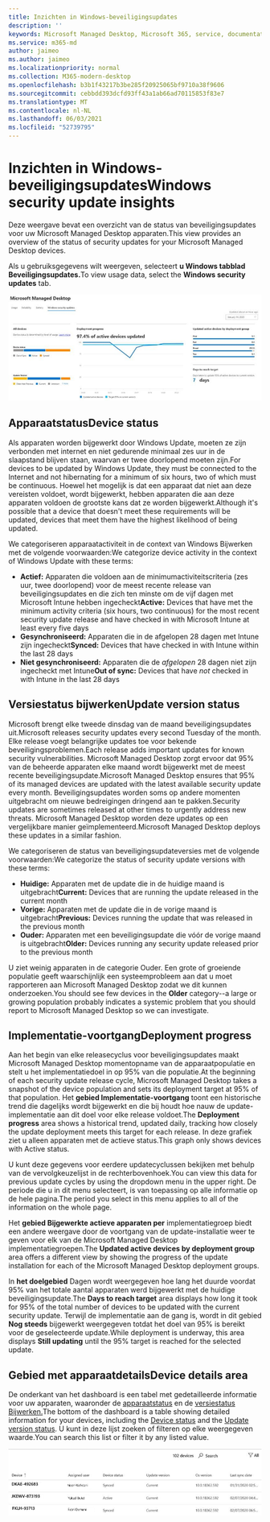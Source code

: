 ```yaml
---
title: Inzichten in Windows-beveiligingsupdates
description: ''
keywords: Microsoft Managed Desktop, Microsoft 365, service, documentatie
ms.service: m365-md
author: jaimeo
ms.author: jaimeo
ms.localizationpriority: normal
ms.collection: M365-modern-desktop
ms.openlocfilehash: b3b1f43217b3be285f20925065bf9710a38f9606
ms.sourcegitcommit: cebbdd393dcfd93ff43a1ab66ad70115853f83e7
ms.translationtype: MT
ms.contentlocale: nl-NL
ms.lasthandoff: 06/03/2021
ms.locfileid: "52739795"
---
```

# <a name="windows-security-update-insights"></a><span data-ttu-id="87907-103">Inzichten in Windows-beveiligingsupdates</span><span class="sxs-lookup"><span data-stu-id="87907-103">Windows security update insights</span></span>
<span data-ttu-id="87907-104">Deze weergave bevat een overzicht van de status van beveiligingsupdates voor uw Microsoft Managed Desktop apparaten.</span><span class="sxs-lookup"><span data-stu-id="87907-104">This view provides an overview of the status of security updates for your Microsoft Managed Desktop devices.</span></span> 

<span data-ttu-id="87907-105">Als u gebruiksgegevens wilt weergeven, selecteert <strong>u Windows tabblad Beveiligingsupdates.</strong></span><span class="sxs-lookup"><span data-stu-id="87907-105">To view usage data, select the <strong>Windows security updates</strong> tab.</span></span>

![Windows beveiligingsupdatesvenster: staafdiagrammen van de apparaatstatus en updateversie in de linkerkolom, de voortgang van de implementatie bijwerken in de middelste kolom en het percentage actieve apparaten per implementatiegroep, evenals het aantal dagen dat nodig is om het implementatiedoel van 95% in de rechterkolom te bereiken.](../../media/update-insights.jpg)

## <a name="device-status"></a><span data-ttu-id="87907-107">Apparaatstatus</span><span class="sxs-lookup"><span data-stu-id="87907-107">Device status</span></span>

<span data-ttu-id="87907-108">Als apparaten worden bijgewerkt door Windows Update, moeten ze zijn verbonden met internet en niet gedurende minimaal zes uur in de slaapstand blijven staan, waarvan er twee doorlopend moeten zijn.</span><span class="sxs-lookup"><span data-stu-id="87907-108">For devices to be updated by Windows Update, they must be connected to the Internet and not hibernating for a minimum of six hours, two of which must be continuous.</span></span> <span data-ttu-id="87907-109">Hoewel het mogelijk is dat een apparaat dat niet aan deze vereisten voldoet, wordt bijgewerkt, hebben apparaten die aan deze apparaten voldoen de grootste kans dat ze worden bijgewerkt.</span><span class="sxs-lookup"><span data-stu-id="87907-109">Although it's possible that a device that doesn't meet these requirements will be updated, devices that meet them have the highest likelihood of being updated.</span></span> 

<span data-ttu-id="87907-110">We categoriseren apparaatactiviteit in de context van Windows Bijwerken met de volgende voorwaarden:</span><span class="sxs-lookup"><span data-stu-id="87907-110">We categorize device activity in the context of Windows Update with these terms:</span></span>

- <span data-ttu-id="87907-111"><strong>Actief:</strong> Apparaten die voldoen aan de minimumactiviteitscriteria (zes uur, twee doorlopend) voor de meest recente release van beveiligingsupdates en die zich ten minste om de vijf dagen met Microsoft Intune hebben ingecheckt</span><span class="sxs-lookup"><span data-stu-id="87907-111"><strong>Active:</strong> Devices that have met the minimum activity criteria (six hours, two continuous) for the most recent security update release and have checked in with Microsoft Intune at least every five days</span></span>
- <span data-ttu-id="87907-112"><strong>Gesynchroniseerd:</strong> Apparaten die in de afgelopen 28 dagen met Intune zijn ingecheckt</span><span class="sxs-lookup"><span data-stu-id="87907-112"><strong>Synced:</strong> Devices that have checked in with Intune within the last 28 days</span></span>
- <span data-ttu-id="87907-113"><strong>Niet gesynchroniseerd:</strong> Apparaten die de <i>afgelopen</i> 28 dagen niet zijn ingecheckt met Intune</span><span class="sxs-lookup"><span data-stu-id="87907-113"><strong>Out of sync:</strong> Devices that have <i>not</i> checked in with Intune in the last 28 days</span></span>




## <a name="update-version-status"></a><span data-ttu-id="87907-114">Versiestatus bijwerken</span><span class="sxs-lookup"><span data-stu-id="87907-114">Update version status</span></span>

<span data-ttu-id="87907-115">Microsoft brengt elke tweede dinsdag van de maand beveiligingsupdates uit.</span><span class="sxs-lookup"><span data-stu-id="87907-115">Microsoft releases security updates every second Tuesday of the month.</span></span> <span data-ttu-id="87907-116">Elke release voegt belangrijke updates toe voor bekende beveiligingsproblemen.</span><span class="sxs-lookup"><span data-stu-id="87907-116">Each release adds important updates for known security vulnerabilities.</span></span> <span data-ttu-id="87907-117">Microsoft Managed Desktop zorgt ervoor dat 95% van de beheerde apparaten elke maand wordt bijgewerkt met de meest recente beveiligingsupdate.</span><span class="sxs-lookup"><span data-stu-id="87907-117">Microsoft Managed Desktop ensures that 95% of its managed devices are updated with the latest available security update every month.</span></span> <span data-ttu-id="87907-118">Beveiligingsupdates worden soms op andere momenten uitgebracht om nieuwe bedreigingen dringend aan te pakken.</span><span class="sxs-lookup"><span data-stu-id="87907-118">Security updates are sometimes released at other times to urgently address new threats.</span></span> <span data-ttu-id="87907-119">Microsoft Managed Desktop worden deze updates op een vergelijkbare manier geïmplementeerd.</span><span class="sxs-lookup"><span data-stu-id="87907-119">Microsoft Managed Desktop deploys these updates in a similar fashion.</span></span>

<span data-ttu-id="87907-120">We categoriseren de status van beveiligingsupdateversies met de volgende voorwaarden:</span><span class="sxs-lookup"><span data-stu-id="87907-120">We categorize the status of security update versions with these terms:</span></span>

- <span data-ttu-id="87907-121"><strong>Huidige:</strong> Apparaten met de update die in de huidige maand is uitgebracht</span><span class="sxs-lookup"><span data-stu-id="87907-121"><strong>Current:</strong> Devices that are running the update released in the current month</span></span>
- <span data-ttu-id="87907-122"><strong>Vorige:</strong> Apparaten met de update die in de vorige maand is uitgebracht</span><span class="sxs-lookup"><span data-stu-id="87907-122"><strong>Previous:</strong> Devices running the update that was released in the previous month</span></span>
- <span data-ttu-id="87907-123"><strong>Ouder:</strong> Apparaten met een beveiligingsupdate die vóór de vorige maand is uitgebracht</span><span class="sxs-lookup"><span data-stu-id="87907-123"><strong>Older:</strong> Devices running any security update released prior to the previous month</span></span>

<span data-ttu-id="87907-124">U ziet weinig apparaten <strong></strong> in de categorie Ouder. Een grote of groeiende populatie geeft waarschijnlijk een systeemprobleem aan dat u moet rapporteren aan Microsoft Managed Desktop zodat we dit kunnen onderzoeken.</span><span class="sxs-lookup"><span data-stu-id="87907-124">You should see few devices in the <strong>Older</strong> category--a large or growing population probably indicates a systemic problem that you should report to Microsoft Managed Desktop so we can investigate.</span></span>


## <a name="deployment-progress"></a><span data-ttu-id="87907-125">Implementatie-voortgang</span><span class="sxs-lookup"><span data-stu-id="87907-125">Deployment progress</span></span>

<span data-ttu-id="87907-126">Aan het begin van elke releasecyclus voor beveiligingsupdates maakt Microsoft Managed Desktop momentopname van de apparaatpopulatie en stelt u het implementatiedoel in op 95% van die populatie.</span><span class="sxs-lookup"><span data-stu-id="87907-126">At the beginning of each security update release cycle, Microsoft Managed Desktop takes a snapshot of the device population and sets its deployment target at 95% of that population.</span></span> <span data-ttu-id="87907-127">Het <strong>gebied Implementatie-voortgang</strong> toont een historische trend die dagelijks wordt bijgewerkt en die bij houdt hoe nauw de update-implementatie aan dit doel voor elke release voldoet.</span><span class="sxs-lookup"><span data-stu-id="87907-127">The <strong>Deployment progress</strong> area shows a historical trend, updated daily, tracking how closely the update deployment meets this target for each release.</span></span> <span data-ttu-id="87907-128">In deze grafiek ziet u alleen apparaten met de actieve status.</span><span class="sxs-lookup"><span data-stu-id="87907-128">This graph only shows devices with Active status.</span></span>

<span data-ttu-id="87907-129">U kunt deze gegevens voor eerdere updatecyclussen bekijken met behulp van de vervolgkeuzelijst in de rechterbovenhoek.</span><span class="sxs-lookup"><span data-stu-id="87907-129">You can view this data for previous update cycles by using the dropdown menu in the upper right.</span></span> <span data-ttu-id="87907-130">De periode die u in dit menu selecteert, is van toepassing op alle informatie op de hele pagina.</span><span class="sxs-lookup"><span data-stu-id="87907-130">The period you select in this menu applies to all of the information on the whole page.</span></span>

<span data-ttu-id="87907-131">Het <strong>gebied Bijgewerkte actieve apparaten per</strong> implementatiegroep biedt een andere weergave door de voortgang van de update-installatie weer te geven voor elk van de Microsoft Managed Desktop implementatiegroepen.</span><span class="sxs-lookup"><span data-stu-id="87907-131">The <strong>Updated active devices by deployment group</strong> area offers a different view by showing the progress of the update installation for each of the Microsoft Managed Desktop deployment groups.</span></span>

<span data-ttu-id="87907-132">In <strong>het doelgebied</strong> Dagen wordt weergegeven hoe lang het duurde voordat 95% van het totale aantal apparaten werd bijgewerkt met de huidige beveiligingsupdate.</span><span class="sxs-lookup"><span data-stu-id="87907-132">The <strong>Days to reach target</strong> area displays how long it took for 95% of the total number of devices to be updated with the current security update.</span></span> <span data-ttu-id="87907-133">Terwijl de implementatie aan de gang is, wordt in dit gebied <strong>Nog steeds</strong> bijgewerkt weergegeven totdat het doel van 95% is bereikt voor de geselecteerde update.</span><span class="sxs-lookup"><span data-stu-id="87907-133">While deployment is underway, this area displays <strong>Still updating</strong> until the 95% target is reached for the selected update.</span></span>

## <a name="device-details-area"></a><span data-ttu-id="87907-134">Gebied met apparaatdetails</span><span class="sxs-lookup"><span data-stu-id="87907-134">Device details area</span></span>

<span data-ttu-id="87907-135">De onderkant van het dashboard is een tabel met gedetailleerde informatie voor uw apparaten, waaronder de [apparaatstatus](#device-status) en de [versiestatus Bijwerken.](#update-version-status)</span><span class="sxs-lookup"><span data-stu-id="87907-135">The bottom of the dashboard is a table showing detailed information for your devices, including the [Device status](#device-status) and the [Update version status](#update-version-status).</span></span> <span data-ttu-id="87907-136">U kunt in deze lijst zoeken of filteren op elke weergegeven waarde.</span><span class="sxs-lookup"><span data-stu-id="87907-136">You can search this list or filter it by any listed value.</span></span>


![Tabel apparaatdetails met kolommen voor de naam van het apparaat, de toegewezen gebruiker, de apparaatstatus, de updateversie, de versie van het besturingssysteem en de datum waarop het apparaat het laatst is gesynchroniseerd.](../../media/security-update-insights-device-table-sterile.png)
